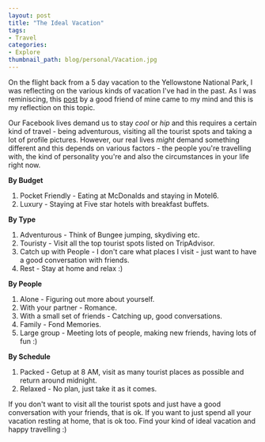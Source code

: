 ```yaml
---
layout: post
title: "The Ideal Vacation"
tags:
- Travel
categories:
- Explore
thumbnail_path: blog/personal/Vacation.jpg
---
```


On the flight back from a 5 day vacation to the Yellowstone National Park, I was reflecting on the various kinds of vacation I've had in the past. As I was reminiscing, this [post](http://alearningaday.com/2011/12/the-right-way-to-travel/) by a good friend of mine came to my mind and this is my reflection on this topic.

Our Facebook lives demand us to stay *cool* or *hip* and this requires a certain kind of travel - being adventurous, visiting all the tourist spots and taking a lot of profile pictures. However, our real lives *might* demand something different and this depends on various factors - the people you're travelling with, the kind of personality you're and also the circumstances in your life right now.

**By Budget**

1. Pocket Friendly - Eating at McDonalds and staying in Motel6.
2. Luxury - Staying at Five star hotels with breakfast buffets.

**By Type**

1. Adventurous - Think of Bungee jumping, skydiving etc.
2. Touristy - Visit all the top tourist spots listed on TripAdvisor.
3. Catch up with People - I don't care what places I visit - just want to have a good conversation with friends.
4. Rest - Stay at home and relax :)

**By People**

1. Alone - Figuring out more about yourself.
2. With your partner - Romance.
3. With a small set of friends - Catching up, good conversations.
4. Family - Fond Memories.
5. Large group - Meeting lots of people, making new friends, having lots of fun :)

**By Schedule**

1. Packed - Getup at 8 AM, visit as many tourist places as possible and return around midnight.
2. Relaxed - No plan, just take it as it comes.

If you don't want to visit all the tourist spots and just have a good conversation with your friends, that is ok. If you want to just spend all your vacation resting at home, that is ok too. Find your kind of ideal vacation and happy travelling :)